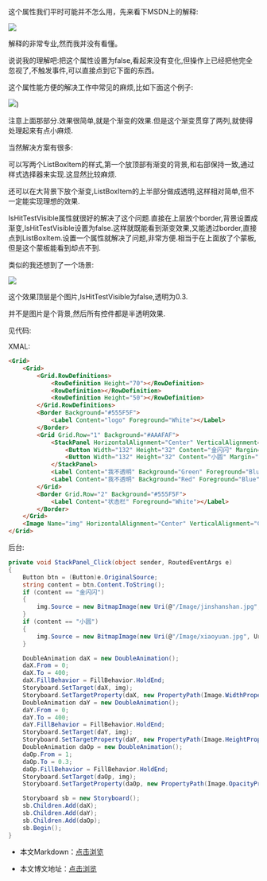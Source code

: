 这个属性我们平时可能并不怎么用，先来看下MSDN上的解释:

![](https://img1.d9tools.com/2021/10/0201.png)

解释的非常专业,然而我并没有看懂。

说说我的理解吧:把这个属性设置为false,看起来没有变化,但操作上已经把他完全忽视了,不触发事件,可以直接点到它下面的东西。

这个属性能方便的解决工作中常见的麻烦,比如下面这个例子:

![](https://img1.d9tools.com/2021/10/0202.png))

注意上面那部分.效果很简单,就是个渐变的效果.但是这个渐变贯穿了两列,就使得处理起来有点小麻烦.

当然解决方案有很多:

可以写两个ListBoxItem的样式,第一个放顶部有渐变的背景,和右部保持一致,通过样式选择器来实现.这显然比较麻烦.

还可以在大背景下放个渐变,ListBoxItem的上半部分做成透明,这样相对简单,但不一定能实现理想的效果.

IsHitTestVisible属性就很好的解决了这个问题.直接在上层放个border,背景设置成渐变,IsHitTestVisible设置为false.这样就既能看到渐变效果,又能透过border,直接点到ListBoxItem.设置一个属性就解决了问题,非常方便.相当于在上面放了个蒙板,但是这个蒙板能看到却点不到.

类似的我还想到了一个场景:

![](https://img1.d9tools.com/2021/10/0203.gif)

这个效果顶层是个图片,IsHitTestVisible为false,透明为0.3.

并不是图片是个背景,然后所有控件都是半透明效果.

见代码:

 XMAL:
 
```html
<Grid>
    <Grid>
        <Grid.RowDefinitions>
            <RowDefinition Height="70"></RowDefinition>
            <RowDefinition></RowDefinition>
            <RowDefinition Height="50"></RowDefinition>
        </Grid.RowDefinitions>
        <Border Background="#555F5F">
            <Label Content="logo" Foreground="White"></Label>
        </Border>
        <Grid Grid.Row="1" Background="#AAAFAF">
            <StackPanel HorizontalAlignment="Center" VerticalAlignment="Center" Button.Click="StackPanel_Click">
                <Button Width="132" Height="32" Content="金闪闪" Margin="10"></Button>
                <Button Width="132" Height="32" Content="小圆" Margin="10"></Button>
            </StackPanel>
            <Label Content="我不透明" Background="Green" Foreground="Blue" Width="100" Height="100" Margin="76,29,266,171"></Label>
            <Label Content="我不透明" Background="Red" Foreground="Blue" Width="100" Height="40" Margin="112,40,230,220"></Label>
        </Grid>
        <Border Grid.Row="2" Background="#555F5F">
            <Label Content="状态栏" Foreground="White"></Label>
        </Border>
    </Grid>
    <Image Name="img" HorizontalAlignment="Center" VerticalAlignment="Center" Width="0" Height="0" Source="/Image/jinshanshan.jpg" Stretch="Fill" Opacity="0.1" IsHitTestVisible="False"></Image>
</Grid>
```

后台:

```C#
private void StackPanel_Click(object sender, RoutedEventArgs e)
{
    Button btn = (Button)e.OriginalSource;
    string content = btn.Content.ToString();
    if (content == "金闪闪")
    {
        img.Source = new BitmapImage(new Uri(@"/Image/jinshanshan.jpg", UriKind.Relative));
    }
    if (content == "小圆")
    {
        img.Source = new BitmapImage(new Uri(@"/Image/xiaoyuan.jpg", UriKind.Relative));
    }

    DoubleAnimation daX = new DoubleAnimation();
    daX.From = 0;
    daX.To = 400;
    daX.FillBehavior = FillBehavior.HoldEnd;
    Storyboard.SetTarget(daX, img);
    Storyboard.SetTargetProperty(daX, new PropertyPath(Image.WidthProperty));
    DoubleAnimation daY = new DoubleAnimation();
    daY.From = 0;
    daY.To = 400;
    daY.FillBehavior = FillBehavior.HoldEnd;
    Storyboard.SetTarget(daY, img);
    Storyboard.SetTargetProperty(daY, new PropertyPath(Image.HeightProperty));
    DoubleAnimation daOp = new DoubleAnimation();
    daOp.From = 1;
    daOp.To = 0.3;
    daOp.FillBehavior = FillBehavior.HoldEnd;
    Storyboard.SetTarget(daOp, img);
    Storyboard.SetTargetProperty(daOp, new PropertyPath(Image.OpacityProperty));

    Storyboard sb = new Storyboard();
    sb.Children.Add(daX);
    sb.Children.Add(daY);
    sb.Children.Add(daOp);
    sb.Begin();
}
```

- 本文Markdown：[点击浏览](https://github.com/dotnet9/dotnet9.com/blob/develop/doc/blog_contents/uploads/2021/10/2021-10-20_01.md)

- 本文博文地址：[点击浏览](https://dotnet9.com/925)
